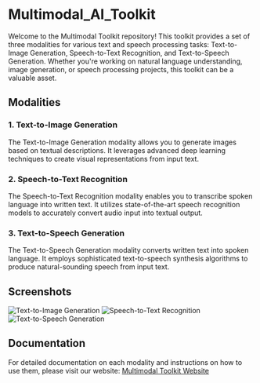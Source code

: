 # Multimodal_AI_Toolkit

Welcome to the Multimodal Toolkit repository! This toolkit provides a set of three modalities for various text and speech processing tasks: Text-to-Image Generation, Speech-to-Text Recognition, and Text-to-Speech Generation. Whether you're working on natural language understanding, image generation, or speech processing projects, this toolkit can be a valuable asset.

## Modalities

### 1. Text-to-Image Generation
The Text-to-Image Generation modality allows you to generate images based on textual descriptions. It leverages advanced deep learning techniques to create visual representations from input text. 

### 2. Speech-to-Text Recognition
The Speech-to-Text Recognition modality enables you to transcribe spoken language into written text. It utilizes state-of-the-art speech recognition models to accurately convert audio input into textual output.

### 3. Text-to-Speech Generation
The Text-to-Speech Generation modality converts written text into spoken language. It employs sophisticated text-to-speech synthesis algorithms to produce natural-sounding speech from input text.

## Screenshots

![Text-to-Image Generation](screenshots/text_to_image.png)
![Speech-to-Text Recognition](screenshots/speech_to_text.png)
![Text-to-Speech Generation](screenshots/text_to_speech.png)


## Documentation
For detailed documentation on each modality and instructions on how to use them, please visit our website: [Multimodal Toolkit Website]([https://www.example.com](https://orange-pond-05cc66c10.5.azurestaticapps.net/))


